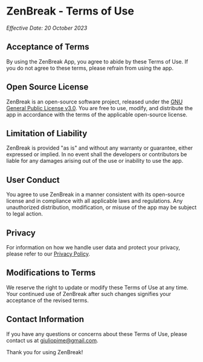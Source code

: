 # ZenBreak - Terms of Use

*Effective Date: 20 October 2023*

## Acceptance of Terms

By using the ZenBreak App, you agree to abide by these Terms of Use. If you do not agree to these terms, please refrain from using the app.

## Open Source License

ZenBreak is an open-source software project, released under the [GNU General Public License v3.0](https://www.gnu.org/licenses/gpl-3.0.en.html). You are free to use, modify, and distribute the app in accordance with the terms of the applicable open-source license.

## Limitation of Liability

ZenBreak is provided "as is" and without any warranty or guarantee, either expressed or implied. In no event shall the developers or contributors be liable for any damages arising out of the use or inability to use the app.

## User Conduct

You agree to use ZenBreak in a manner consistent with its open-source license and in compliance with all applicable laws and regulations. Any unauthorized distribution, modification, or misuse of the app may be subject to legal action.

## Privacy

For information on how we handle user data and protect your privacy, please refer to our [Privacy Policy](privacy).

## Modifications to Terms

We reserve the right to update or modify these Terms of Use at any time. Your continued use of ZenBreak after such changes signifies your acceptance of the revised terms.

## Contact Information

If you have any questions or concerns about these Terms of Use, please contact us at [giuliopime@gmail.com](mailto:giuliopime@gmail.com).

Thank you for using ZenBreak!
